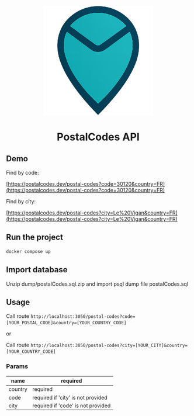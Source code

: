 <p align="center">
    <img width="300px" height="300px" src="./assets/logo.png" />
    <h1 align="center"> PostalCodes API </h1>
</p>

## Demo

Find by code:

[https://postalcodes.dev/postal-codes?code=30120&country=FR](https://postalcodes.dev/postal-codes?code=30120&country=FR)

Find by city:

[https://postalcodes.dev/postal-codes?city=Le%20Vigan&country=FR](https://postalcodes.dev/postal-codes?city=Le%20Vigan&country=FR)

## Run the project

```bash
docker compose up
```

## Import database

Unzip dump/postalCodes.sql.zip and import psql dump file postalCodes.sql

## Usage

Call route `http://localhost:3050/postal-codes?code=[YOUR_POSTAL_CODE]&country=[YOUR_COUNTRY_CODE]`

or

Call route `http://localhost:3050/postal-codes?city=[YOUR_CITY]&country=[YOUR_COUNTRY_CODE]`

### Params

| name    | required                           |
| ------- | ---------------------------------- |
| country | required                           |
| code    | required if 'city' is not provided |
| city    | required if 'code' is not provided |

